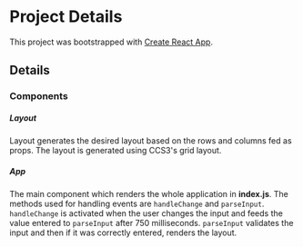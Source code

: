 # Project Details

This project was bootstrapped with [Create React App](https://github.com/facebook/create-react-app).

## Details

### Components

##### Layout

Layout generates the desired layout based on the rows and columns fed as props. The layout is generated using CCS3's grid layout.

##### App

The main component which renders the whole application in **index.js**. The methods used for handling events are `handleChange` and `parseInput`. `handleChange` is activated when the user changes the input and feeds the value entered to `parseInput` after 750 milliseconds. `parseInput` validates the input and then if it was correctly entered, renders the layout.
